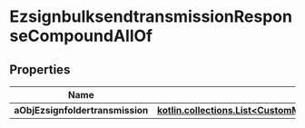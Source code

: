 
# EzsignbulksendtransmissionResponseCompoundAllOf

## Properties
Name | Type | Description | Notes
------------ | ------------- | ------------- | -------------
**aObjEzsignfoldertransmission** | [**kotlin.collections.List&lt;CustomMinusEzsignfoldertransmissionMinusResponse&gt;**](CustomMinusEzsignfoldertransmissionMinusResponse.md) |  | 



